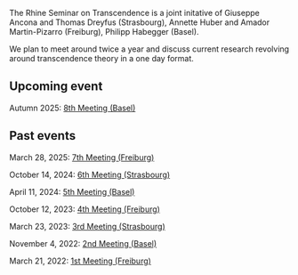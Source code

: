 <html>
<body>
<p>The Rhine Seminar on Transcendence is a joint initative of Giuseppe Ancona and Thomas Dreyfus (Strasbourg),
Annette Huber and Amador Martin-Pizarro (Freiburg), Philipp Habegger (Basel).

We plan to meet around twice a year and discuss current research revolving around transcendence theory in a one day format.  </p>
</body>

<body> 
<h2>Upcoming event</h2> 
<p>Autumn 2025: <a href="https://rhine-transcendence.github.io/meeting8">8th Meeting (Basel)</a>  </p> 
<h2>Past events</h2> 
<p>March 28, 2025: <a href="https://rhine-transcendence.github.io/meeting7">7th Meeting (Freiburg)</a>  </p> 
<p>October 14, 2024: <a href="https://rhine-transcendence.github.io/meeting6">6th Meeting (Strasbourg)</a>  </p>
<p>April 11, 2024: <a href="https://rhine-transcendence.github.io/meeting5">5th Meeting (Basel)</a>  </p>
<p>October 12, 2023: <a href="https://rhine-transcendence.github.io/meeting4">4th Meeting (Freiburg)</a>  </p>
<p>March 23, 2023: <a href="https://rhine-transcendence.github.io/meeting3">3rd Meeting (Strasbourg)</a></p>
<p>November 4, 2022: <a href="https://rhine-transcendence.github.io/meeting2">2nd Meeting (Basel)</a></p>
<p>March 21, 2022: <a href="https://rhine-transcendence.github.io/meeting1">1st Meeting (Freiburg)</a></p>  
</body>  

  
</html>
